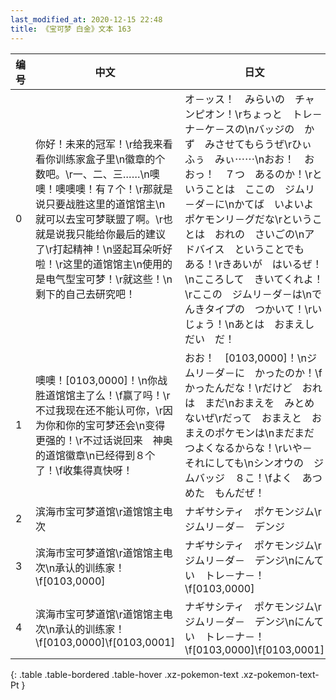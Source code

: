 ```yaml
---
last_modified_at: 2020-12-15 22:48
title: 《宝可梦 白金》文本 163
---
```

| 编号 | 中文 | 日文 |
| ---- | ---- | ---- |
| 0 | 你好！未来的冠军！\r给我来看看你训练家盒子里\n徽章的个数吧。\r一、二、三……\n噢噢！噢噢噢！有７个！\r那就是说只要战胜这里的道馆馆主\n就可以去宝可梦联盟了啊。\r也就是说我只能给你最后的建议了\r打起精神！\n竖起耳朵听好啦！\r这里的道馆馆主\n使用的是电气型宝可梦！\r就这些！\n剩下的自己去研究吧！ | オ－ッス！　みらいの　チャンピオン！\rちょっと　トレ－ナ－ケ－スの\nバッジの　かず　みさせてもらうぜ\rひぃ　ふぅ　みぃ⋯⋯\nおお！　おおっ！　７つ　あるのか！\rということは　ここの　ジムリ－ダ－に\nかてば　いよいよ　ポケモンリ－グだな\rということは　おれの　さいごの\nアドバイス　ということでも　ある！\rきあいが　はいるぜ！\nこころして　きいてくれよ！\rここの　ジムリ－ダ－は\nでんきタイプの　つかいて！\rいじょう！\nあとは　おまえしだい　だ！ |
| 1 | 噢噢！[0103,0000]！\n你战胜道馆馆主了么！\f赢了吗！\r不过我现在还不能认可你，\r因为你和你的宝可梦还会\n变得更强的！\r不过话说回来　神奥的道馆徽章\n已经得到８个了！\f收集得真快呀！ | おお！　[0103,0000]！\nジムリ－ダ－に　かったのか！\fかったんだな！\rだけど　おれは　まだ\nおまえを　みとめないぜ\rだって　おまえと　おまえのポケモンは\nまだまだ　つよくなるからな！\rいや－　それにしても\nシンオウの　ジムバッジ　８こ！\fよく　あつめた　もんだぜ！ |
| 2 | 滨海市宝可梦道馆\r道馆馆主电次 | ナギサシティ　ポケモンジム\rジムリ－ダ－　デンジ |
| 3 | 滨海市宝可梦道馆\r道馆馆主电次\n承认的训练家！\f[0103,0000] | ナギサシティ　ポケモンジム\rジムリ－ダ－　デンジ\nにんてい　トレ－ナ－！\f[0103,0000] |
| 4 | 滨海市宝可梦道馆\r道馆馆主电次\n承认的训练家！\f[0103,0000]\f[0103,0001] | ナギサシティ　ポケモンジム\rジムリ－ダ－　デンジ\nにんてい　トレ－ナ－！\f[0103,0000]\f[0103,0001] |
{: .table .table-bordered .table-hover .xz-pokemon-text .xz-pokemon-text-Pt }